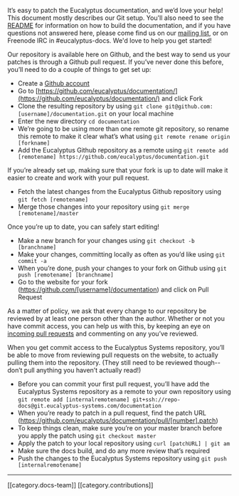 It’s easy to patch the Eucalyptus documentation, and we’d love your help! This document mostly describes our Git setup. You'll also need to see the [README](https://github.com/eucalyptus/documentation/blob/master/README) for information on how to build the documentation, and if you have questions not answered here, please come find us on our [mailing list](http://lists.eucalyptus.com/cgi-bin/mailman/listinfo/documentation), or on Freenode IRC in #eucalyptus-docs. We'd love to help you get started!

Our repository is available here on Github, and the best way to send us your patches is through a Github pull request. If you’ve never done this before, you’ll need to do a couple of things to get set up:
* Create a [Github account](https://github.com/plans)
* Go to [https://github.com/eucalyptus/documentation/](https://github.com/eucalyptus/documentation/) and click Fork
* Clone the resulting repository by using ``git clone git@github.com:[username]/documentation.git`` on your local machine
* Enter the new directory ``cd documentation``
* We’re going to be using more than one remote git repository, so rename this remote to make it clear what’s what using ``git remote rename origin [forkname]``
* Add the Eucalyptus Github repository as a remote using ``git remote add [remotename] https://github.com/eucalyptus/documentation.git``

If you’re already set up, making sure that your fork is up to date will make it easier to create and work with your pull request.
* Fetch the latest changes from the Eucalyptus Github repository using ``git fetch [remotename]``
* Merge those changes into your repository using ``git merge [remotename]/master``

Once you’re up to date, you can safely start editing!
* Make a new branch for your changes using ``git checkout -b [branchname]``
* Make your changes, committing locally as often as you’d like using ``git commit -a``
* When you’re done, push your changes to your fork on Github using ``git push [remotename] [branchname]``
* Go to the website for your fork (https://github.com/[username]/documentation) and click on Pull Request

As a matter of policy, we ask that every change to our repository be reviewed by at least one person other than the author. Whether or not you have commit access, you can help us with this, by keeping an eye on [incoming pull requests](https://github.com/eucalyptus/documentation/pulls) and commenting on any you’ve reviewed. 

When you get commit access to the Eucalyptus Systems repository, you’ll be able to move from reviewing pull requests on the website, to actually pulling them into the repository. (They still need to be reviewed though--don’t pull anything you haven’t actually read!)

* Before you can commit your first pull request, you’ll have add the Eucalyptus Systems repository as a remote to your own repository using ``git remote add [internalremotename] git+ssh://repo-docs@git.eucalyptus-systems.com/documentation``
* When you’re ready to patch in a pull request, find the patch URL (https://github.com/eucalyptus/documentation/pull/[number].patch)
* To keep things clean, make sure you’re on your master branch before you apply the patch using ``git checkout master``
* Apply the patch to your local repository using ``curl [patchURL] | git am``
* Make sure the docs build, and do any more review that’s required
* Push the changes to the Eucalyptus Systems repository using ``git push [internalremotename]``

*****

[[category.docs-team]]
[[category.contributions]]